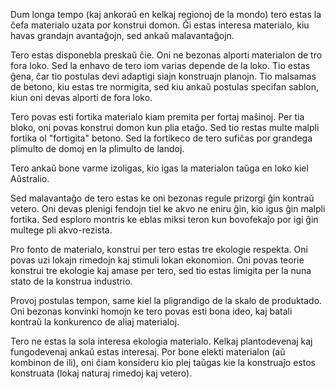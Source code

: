 Dum longa tempo (kaj ankoraŭ en kelkaj regionoj de la mondo) tero estas la ĉefa materialo uzata por konstrui domon. Ĝi estas interesa materialo, kiu havas grandajn avantaĝojn, sed ankaŭ malavantaĝojn.

Tero estas disponebla preskaŭ ĉie. Oni ne bezonas alporti materialon de tro fora loko. Sed la enhavo de tero iom varias depende de la loko. Tio estas ĝena, ĉar tio postulas devi adaptigi siajn konstruajn planojn. Tio malsamas de betono, kiu estas tre normigita, sed kiu ankaŭ postulas specifan sablon, kiun oni devas alporti de fora loko.

Tero povas esti fortika materialo kiam premita per fortaj maŝinoj. Per tia bloko, oni povas konstrui domon kun plia etaĝo. Sed tio restas multe malpli fortika ol "fortigita" betono. Sed la fortikeco de tero sufiĉas por grandega plimulto de domoj en la plimulto de landoj.

Tero ankaŭ bone varme izoligas, kio igas la materialon taŭga en loko kiel Aŭstralio. 

Sed malavantaĝo de tero estas ke oni bezonas regule prizorgi ĝin kontraŭ vetero. Oni devas plenigi fendojn tiel ke akvo ne eniru ĝin, kio igus ĝin malpli fortika. Sed esploro montris ke eblas miksi teron kun bovofekaĵo por igi ĝin multege pli akvo-rezista.

Pro fonto de materialo, konstrui per tero estas tre ekologie respekta. Oni povas uzi lokajn rimedojn kaj stimuli lokan ekonomion. Oni povas teorie konstrui tre ekologie kaj amase per tero, sed tio estas limigita per la nuna stato de la konstrua industrio.

Provoj postulas tempon, same kiel la pligrandigo de la skalo de produktado. Oni bezonas konvinki homojn ke tero povas esti bona ideo, kaj batali kontraŭ la konkurenco de aliaj materialoj.

Tero ne estas la sola interesa ekologia materialo. Kelkaj plantodevenaj kaj fungodevenaj ankaŭ estas interesaj. Por bone elekti materialon (aŭ kombinon de ili), oni ĉiam konsideru kio plej taŭgas kie la konstruaĵo estos konstruata (lokaj naturaj rimedoj kaj vetero).